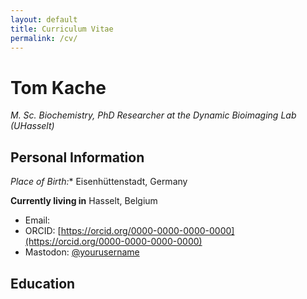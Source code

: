 ```yaml
---
layout: default
title: Curriculum Vitae
permalink: /cv/
---
```


# Tom Kache
*M. Sc. Biochemistry, PhD Researcher at the Dynamic Bioimaging Lab (UHasselt)*


## Personal Information
*Place of Birth:** Eisenhüttenstadt, Germany

**Currently living in** Hasselt, Belgium

- Email: 
- ORCID: [https://orcid.org/0000-0000-0000-0000](https://orcid.org/0000-0000-0000-0000)
- Mastodon: [@yourusername](https://mastodon.social/@yourusername)

## Education
